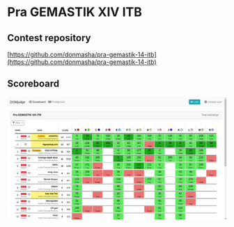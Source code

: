 # Pra GEMASTIK XIV ITB

## Contest repository
[https://github.com/donmasha/pra-gemastik-14-itb](https://github.com/donmasha/pra-gemastik-14-itb)

## Scoreboard
![Scoreboard](scoreboard.png)

